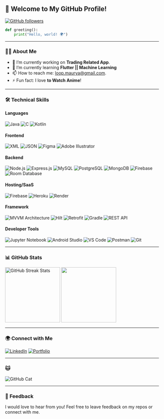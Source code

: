## 🚀 **Welcome to My GitHub Profile!**

[![GitHub followers](https://img.shields.io/github/followers/notrealmaurya?label=Follow&style=social)](https://github.com/notrealmaurya)


```python
def greeting():
    print("Hello, world! 🌍")
```

---

### 👨‍💻 **About Me**

- 🔭 I’m currently working on **Trading Related App**.
- 🌱 I’m currently learning **Flutter || Machine Learning**
- 📫 How to reach me: [loop.maurya@gmail.com](mailto:your-loop.maurya@gmail.com).
- ⚡ Fun fact: I love **to Watch Anime**!

---

### 🛠 **Technical Skills**

#### Languages
![Java](https://img.shields.io/badge/-Java-333333?style=flat&logo=java)
![C](https://img.shields.io/badge/-C-333333?style=flat&logo=c)
![Kotlin](https://img.shields.io/badge/-Kotlin-333333?style=flat&logo=kotlin)

#### Frontend
![XML](https://img.shields.io/badge/-XML-333333?style=flat&logo=xml)
![JSON](https://img.shields.io/badge/-JSON-333333?style=flat&logo=json)
![Figma](https://img.shields.io/badge/-Figma-333333?style=flat&logo=figma)
![Adobe Illustrator](https://img.shields.io/badge/-Adobe%20Illustrator-333333?style=flat&logo=adobeillustrator)

#### Backend
![Node.js](https://img.shields.io/badge/-Node.js-333333?style=flat&logo=node.js)
![Express.js](https://img.shields.io/badge/-Express.js-333333?style=flat&logo=express)
![MySQL](https://img.shields.io/badge/-MySQL-333333?style=flat&logo=mysql)
![PostgreSQL](https://img.shields.io/badge/-PostgreSQL-333333?style=flat&logo=postgresql)
![MongoDB](https://img.shields.io/badge/-MongoDB-333333?style=flat&logo=mongodb)
![Firebase](https://img.shields.io/badge/-Firebase-333333?style=flat&logo=firebase)
![Room Database](https://img.shields.io/badge/-Room%20Database-333333?style=flat&logo=android)

#### Hosting/SaaS
![Firebase](https://img.shields.io/badge/-Firebase-333333?style=flat&logo=firebase)
![Heroku](https://img.shields.io/badge/-Heroku-333333?style=flat&logo=heroku)
![Render](https://img.shields.io/badge/-Render-333333?style=flat&logo=render)

#### Framework
![MVVM Architecture](https://img.shields.io/badge/-MVVM%20Architecture-333333?style=flat&logo=android)
![Hilt](https://img.shields.io/badge/-Hilt-333333?style=flat&logo=android)
![Retrofit](https://img.shields.io/badge/-Retrofit-333333?style=flat&logo=android)
![Gradle](https://img.shields.io/badge/-Gradle-333333?style=flat&logo=gradle)
![REST API](https://img.shields.io/badge/-REST%20API-333333?style=flat)

#### Developer Tools
![Jupyter Notebook](https://img.shields.io/badge/-Jupyter%20Notebook-333333?style=flat&logo=jupyter)
![Android Studio](https://img.shields.io/badge/-Android%20Studio-333333?style=flat&logo=androidstudio)
![VS Code](https://img.shields.io/badge/-VS%20Code-333333?style=flat&logo=visual-studio-code)
![Postman](https://img.shields.io/badge/-Postman-333333?style=flat&logo=postman)
![Git](https://img.shields.io/badge/-Git-333333?style=flat&logo=git)

---

### 📊 **GitHub Stats**

<div>
  <img height="180em" src="https://github-readme-streak-stats.herokuapp.com/?user=notrealmaurya&theme=dark&hide_border=true" alt="GitHub Streak Stats" />
  <img height="180em" src="https://github-readme-stats.vercel.app/api/top-langs/?username=notrealmaurya&layout=compact&langs_count=8&theme=tokyonight&hide_border=true" />
</div>


---

### 🌍 **Connect with Me**

[![LinkedIn](https://img.shields.io/badge/-LinkedIn-0A66C2?style=flat&logo=Linkedin&logoColor=white)](https://linkedin.com/in/notrealmaurya)
[![Portfolio](https://img.shields.io/badge/-Portfolio-333333?style=flat&logo=web)](https://____.com)

---

### 🐱
![GitHub Cat](https://media.giphy.com/media/JIX9t2j0ZTN9S/giphy.gif)

---

### 💬 **Feedback**
I would love to hear from you! Feel free to leave feedback on my repos or connect with me.

